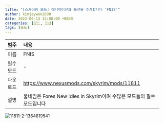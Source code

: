 ```yaml
---
title: "[스카이림 모드] 애니메이션과 모션을 추가합니다 'FNIS'"
author: kimjaywon2000
date: 2022-06-13 12:00:00 +0800
categories: [모드, 모션]
tags: [모드]
---
```


| 범주             | 내용            |
|:----------------|:---------------|
| 이름             | FNIS  |
| 필수 모드         | -          |
| 다운로드          | <https://www.nexusmods.com/skyrim/mods/11811> |
| 설명             | 풀네임은 Fores New Idles in Skyrim이며 수많은 모드들의 필수모드입니다 |

![11811-2-1364819541](https://user-images.githubusercontent.com/76558033/173397423-17f58798-b7a5-4f09-b485-9820d33206e6.jpg)

